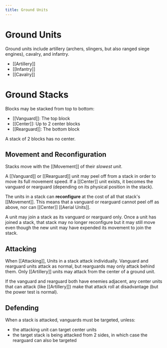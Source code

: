 ```yaml
---
title: Ground Units
---
```

# Ground Units
Ground units include artillery (archers, slingers, but also ranged siege engines), cavalry, and infantry. 

- [[Artillery]]
- [[Infantry]]
- [[Cavalry]]

# Ground Stacks
Blocks may be stacked from top to bottom: 
- [[Vanguard]]: The top block
- [[Center]]: Up to 2 center blocks
- [[Rearguard]]: The bottom block

A stack of 2 blocks has no center.

## Movement and Reconfiguration
Stacks move with the [[Movement]] of their *slowest unit*.

A [[Vanguard]] or [[Rearguard]] unit may peel off from a stack in order to move its full movement speed. If a [[Center]] unit exists, it becomes the vanguard or rearguard (depending on its physical position in the stack).

The units in a stack can **reconfigure** at the cost of all that stack's [[Movement]]. This means that a vanguard or rearguard cannot peel off as above, nor can [[Center]] [[Aerial Units]].

A unit may join a stack as its vanguard or rearguard only. Once a unit has joined a stack, that stack may no longer reconfigure but it may still move even though the new unit may have expended its movement to join the stack.

## Attacking
When [[Attacking]], Units in a stack attack individually. Vanguard and rearguard units attack as normal, but rearguards may only attack behind them. Only [[Artillery]] units may attack from the center of a ground unit. 

If the vanguard and rearguard both have enemies adjacent, any center units that can attack (like [[Artillery]]) make that attack roll at disadvantage (but the power test is normal).

## Defending
When a stack is attacked, vanguards must be targeted, unless:
- the attacking unit can target center units
- the target stack is being attacked from 2 sides, in which case the rearguard can also be targeted